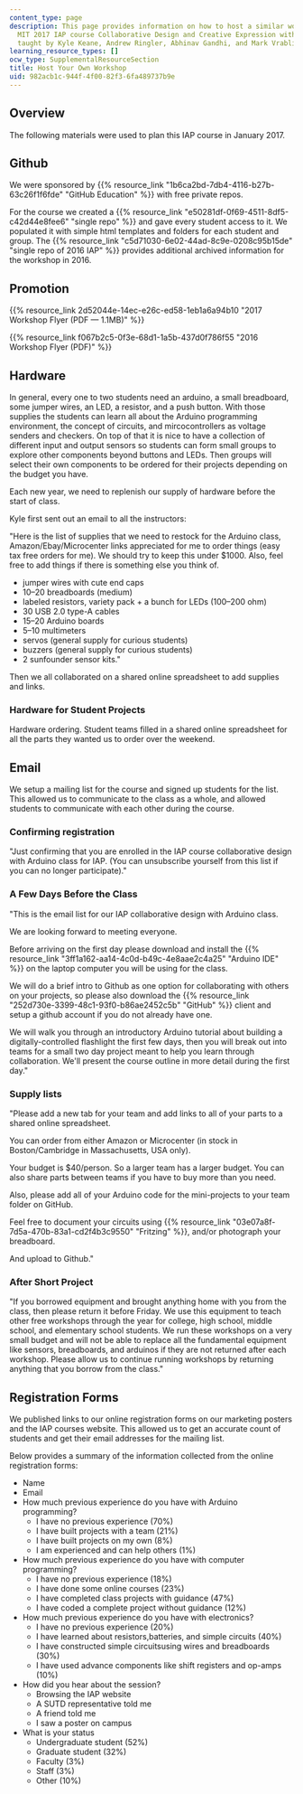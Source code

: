 ```yaml
---
content_type: page
description: This page provides information on how to host a similar workshop as the
  MIT 2017 IAP course Collaborative Design and Creative Expression with Arduino Microcontroller,
  taught by Kyle Keane, Andrew Ringler, Abhinav Gandhi, and Mark Vrablic.
learning_resource_types: []
ocw_type: SupplementalResourceSection
title: Host Your Own Workshop
uid: 982acb1c-944f-4f00-82f3-6fa489737b9e
---
```


Overview
--------

The following materials were used to plan this IAP course in January 2017.

Github
------

We were sponsored by {{% resource_link "1b6ca2bd-7db4-4116-b27b-63c26f1f6fde" "GitHub Education" %}} with free private repos.

For the course we created a {{% resource_link "e50281df-0f69-4511-8df5-c42d44e8fee6" "single repo" %}} and gave every student access to it. We populated it with simple html templates and folders for each student and group. The {{% resource_link "c5d71030-6e02-44ad-8c9e-0208c95b15de" "single repo of 2016 IAP" %}} provides additional archived information for the workshop in 2016.

Promotion
---------

{{% resource_link 2d52044e-14ec-e26c-ed58-1eb1a6a94b10 "2017 Workshop Flyer (PDF — 1.1MB)" %}}

{{% resource_link f067b2c5-0f3e-68d1-1a5b-437d0f786f55 "2016 Workshop Flyer (PDF)" %}}

Hardware
--------

In general, every one to two students need an arduino, a small breadboard, some jumper wires, an LED, a resistor, and a push button. With those supplies the students can learn all about the Arduino programming environment, the concept of circuits, and mircocontrollers as voltage senders and checkers. On top of that it is nice to have a collection of different input and output sensors so students can form small groups to explore other components beyond buttons and LEDs. Then groups will select their own components to be ordered for their projects depending on the budget you have.

Each new year, we need to replenish our supply of hardware before the start of class.

Kyle first sent out an email to all the instructors:

"Here is the list of supplies that we need to restock for the Arduino class, Amazon/Ebay/Microcenter links appreciated for me to order things (easy tax free orders for me). We should try to keep this under $1000. Also, feel free to add things if there is something else you think of.

*   jumper wires with cute end caps
*   10–20 breadboards (medium)
*   labeled resistors, variety pack + a bunch for LEDs (100–200 ohm)
*   30 USB 2.0 type-A cables
*   15–20 Arduino boards
*   5–10 multimeters
*   servos (general supply for curious students)
*   buzzers (general supply for curious students)
*   2 sunfounder sensor kits."

Then we all collaborated on a shared online spreadsheet to add supplies and links.

### Hardware for Student Projects

Hardware ordering. Student teams filled in a shared online spreadsheet for all the parts they wanted us to order over the weekend.

Email
-----

We setup a mailing list for the course and signed up students for the list. This allowed us to communicate to the class as a whole, and allowed students to communicate with each other during the course.

### Confirming registration

"Just confirming that you are enrolled in the IAP course collaborative design with Arduino class for IAP. (You can unsubscribe yourself from this list if you can no longer participate)."

### A Few Days Before the Class

"This is the email list for our IAP collaborative design with Arduino class.

We are looking forward to meeting everyone.

Before arriving on the first day please download and install the {{% resource_link "3ff1a162-aa14-4c0d-b49c-4e8aae2c4a25" "Arduino IDE" %}} on the laptop computer you will be using for the class.

We will do a brief intro to Github as one option for collaborating with others on your projects, so please also download the {{% resource_link "252d730e-3399-48c1-93f0-b86ae2452c5b" "GitHub" %}} client and setup a github account if you do not already have one.

We will walk you through an introductory Arduino tutorial about building a digitally-controlled flashlight the first few days, then you will break out into teams for a small two day project meant to help you learn through collaboration. We'll present the course outline in more detail during the first day."

### Supply lists

"Please add a new tab for your team and add links to all of your parts to a shared online spreadsheet.

You can order from either Amazon or Microcenter (in stock in Boston/Cambridge in Massachusetts, USA only).

Your budget is $40/person. So a larger team has a larger budget. You can also share parts between teams if you have to buy more than you need.

Also, please add all of your Arduino code for the mini-projects to your team folder on GitHub.

Feel free to document your circuits using {{% resource_link "03e07a8f-7d5a-470b-83a1-cd2f4b3c9550" "Fritzing" %}}, and/or photograph your breadboard.

And upload to Github."

### After Short Project

"If you borrowed equipment and brought anything home with you from the class, then please return it before Friday. We use this equipment to teach other free workshops through the year for college, high school, middle school, and elementary school students. We run these workshops on a very small budget and will not be able to replace all the fundamental equipment like sensors, breadboards, and arduinos if they are not returned after each workshop. Please allow us to continue running workshops by returning anything that you borrow from the class."

Registration Forms
------------------

We published links to our online registration forms on our marketing posters and the IAP courses website. This allowed us to get an accurate count of students and get their email addresses for the mailing list.

Below provides a summary of the information collected from the online registration forms:

*   Name
*   Email
*   How much previous experience do you have with Arduino programming?
    *   I have no previous experience (70%)
    *   I have built projects with a team (21%)
    *   I have built projects on my own (8%)
    *   I am experienced and can help others (1%)
*   How much previous experience do you have with computer programming?
    *   I have no previous experience (18%)
    *   I have done some online courses (23%)
    *   I have completed class projects with guidance (47%)
    *   I have coded a complete project without guidance (12%)
*   How much previous experience do you have with electronics?
    *   I have no previous experience (20%)
    *   I have learned about resistors,batteries, and simple circuits (40%)
    *   I have constructed simple circuitsusing wires and breadboards (30%)
    *   I have used advance components like shift registers and op-amps (10%)
*   How did you hear about the session?
    *   Browsing the IAP website
    *   A SUTD representative told me
    *   A friend told me
    *   I saw a poster on campus
*   What is your status
    *   Undergraduate student (52%)
    *   Graduate student (32%)
    *   Faculty (3%)
    *   Staff (3%)
    *   Other (10%)